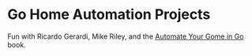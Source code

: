 # Go Home Automation Projects

Fun with Ricardo Gerardi, Mike Riley, and the [Automate Your Gome in Go](https://pragprog.com/titles/gohome/automate-your-home-using-go/) book.
